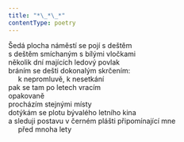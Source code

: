 ```yaml
---
title: "*\_*\_*"
contentType: poetry
---
```


<section>

Šedá plocha náměstí se pojí s deštěm  
s deštěm smíchaným s bílými vločkami  
několik dní majících ledový povlak  
bráním se dešti dokonalým skrčením:  
     k nepromluvě, k nesetkání  
pak se tam po letech vracím  
opakovaně  
procházím stejnými místy  
dotýkám se plotu bývalého letního kina  
a sleduji postavu v černém plášti připomínající mne  
     před mnoha lety

</section>
